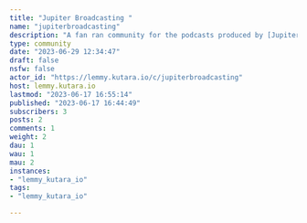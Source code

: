 ```yaml
---
title: "Jupiter Broadcasting " 
name: "jupiterbroadcasting"
description: "A fan ran community for the podcasts produced by [Jupiter Broadcasting](https://www.jupiterbroadcasting.com/)"
type: community
date: "2023-06-29 12:34:47"
draft: false
nsfw: false
actor_id: "https://lemmy.kutara.io/c/jupiterbroadcasting"
host: lemmy.kutara.io
lastmod: "2023-06-17 16:55:14"
published: "2023-06-17 16:44:49"
subscribers: 3
posts: 2
comments: 1
weight: 2
dau: 1
wau: 1
mau: 2
instances:
- "lemmy_kutara_io"
tags: 
- "lemmy_kutara_io"

---
```

